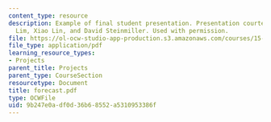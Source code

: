 ```yaml
---
content_type: resource
description: Example of final student presentation. Presentation courtesy of Chris
  Lim, Xiao Lin, and David Steinmiller. Used with permission.
file: https://ol-ocw-studio-app-production.s3.amazonaws.com/courses/15-875-applications-of-system-dynamics-spring-2004/9b247e0adf0d36b68552a5310953386f_forecast.pdf
file_type: application/pdf
learning_resource_types:
- Projects
parent_title: Projects
parent_type: CourseSection
resourcetype: Document
title: forecast.pdf
type: OCWFile
uid: 9b247e0a-df0d-36b6-8552-a5310953386f
---
```

